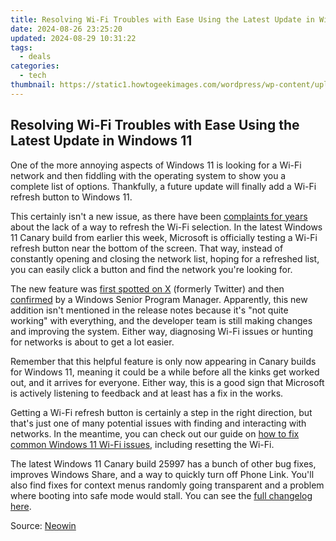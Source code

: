 ```yaml
---
title: Resolving Wi-Fi Troubles with Ease Using the Latest Update in Windows 11
date: 2024-08-26 23:25:20
updated: 2024-08-29 10:31:22
tags:
  - deals
categories:
  - tech
thumbnail: https://static1.howtogeekimages.com/wordpress/wp-content/uploads/2023/11/52679273174_c93a060c3c_o-2.jpg
---
```


## Resolving Wi-Fi Troubles with Ease Using the Latest Update in Windows 11

One of the more annoying aspects of Windows 11 is looking for a Wi-Fi network and then fiddling with the operating system to show you a complete list of options. Thankfully, a future update will finally add a Wi-Fi refresh button to Windows 11.

 This certainly isn't a new issue, as there have been [complaints for years](https://www.reddit.com/r/Windows11/comments/zjeegz/how%5Fthe%5Fhell%5Fdo%5Fyou%5Frefresh%5Fthe%5Fwifi%5Fnetwork%5Flist/) about the lack of a way to refresh the Wi-Fi selection. In the latest Windows 11 Canary build from earlier this week, Microsoft is officially testing a Wi-Fi refresh button near the bottom of the screen. That way, instead of constantly opening and closing the network list, hoping for a refreshed list, you can easily click a button and find the network you're looking for.

 The new feature was [first spotted on X](https://twitter.com/PhantomOfEarth/status/1724853690169802848) (formerly Twitter) and then [confirmed](https://twitter.com/brandonleblanc/status/1724857968720777286) by a Windows Senior Program Manager. Apparently, this new addition isn't mentioned in the release notes because it's "not quite working" with everything, and the developer team is still making changes and improving the system. Either way, diagnosing Wi-Fi issues or hunting for networks is about to get a lot easier.

 Remember that this helpful feature is only now appearing in Canary builds for Windows 11, meaning it could be a while before all the kinks get worked out, and it arrives for everyone. Either way, this is a good sign that Microsoft is actively listening to feedback and at least has a fix in the works.

 Getting a Wi-Fi refresh button is certainly a step in the right direction, but that's just one of many potential issues with finding and interacting with networks. In the meantime, you can check out our guide on [how to fix common Windows 11 Wi-Fi issues](https://some-knowledge.techidaily.com/2024-approved-flawless-pixel-processor-windowsmac/), including resetting the Wi-Fi.

 The latest Windows 11 Canary build 25997 has a bunch of other bug fixes, improves Windows Share, and a way to quickly turn off Phone Link. You'll also find fixes for context menus randomly going transparent and a problem where booting into safe mode would stall. You can see the [full changelog here](https://blogs.windows.com/windows-insider/2023/11/15/announcing-windows-11-insider-preview-build-25997-canary-channel/).

 Source: [Neowin](https://www.neowin.net/news/windows-11-canary-channel-insider-preview-build-25997-disables-phone-link-and-more/)

<ins class="adsbygoogle"
     style="display:block"
     data-ad-format="autorelaxed"
     data-ad-client="ca-pub-7571918770474297"
     data-ad-slot="1223367746"></ins>



<ins class="adsbygoogle"
     style="display:block"
     data-ad-client="ca-pub-7571918770474297"
     data-ad-slot="8358498916"
     data-ad-format="auto"
     data-full-width-responsive="true"></ins>
